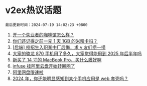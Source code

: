 # v2ex热议话题

`最后更新时间：2024-07-19 14:02:23 +0800`

1. [开一个失业者的咖啡馆怎么样？](https://www.v2ex.com/t/1058426)
1. [你们还记得之前一元 1 天 1GB 的米粉卡吗？](https://www.v2ex.com/t/1058283)
1. [[后端] 校招生入职某中厂后悔，求 v 友们捞一捞](https://www.v2ex.com/t/1058425)
1. [大家的骁龙 870 手机用了多久，大家觉得能用到 2025 年后半年吗](https://www.v2ex.com/t/1058455)
1. [新买了 14 寸的 MacBook Pro，买什么膜好啊](https://www.v2ex.com/t/1058457)
1. [infuse 挂阿里云盘开始转圈圈了](https://www.v2ex.com/t/1058290)
1. [阿里网盘限速啦](https://www.v2ex.com/t/1058275)
1. [2024 年，你还能明显感知到某个手机应用是 web 套壳吗？](https://www.v2ex.com/t/1058427)

